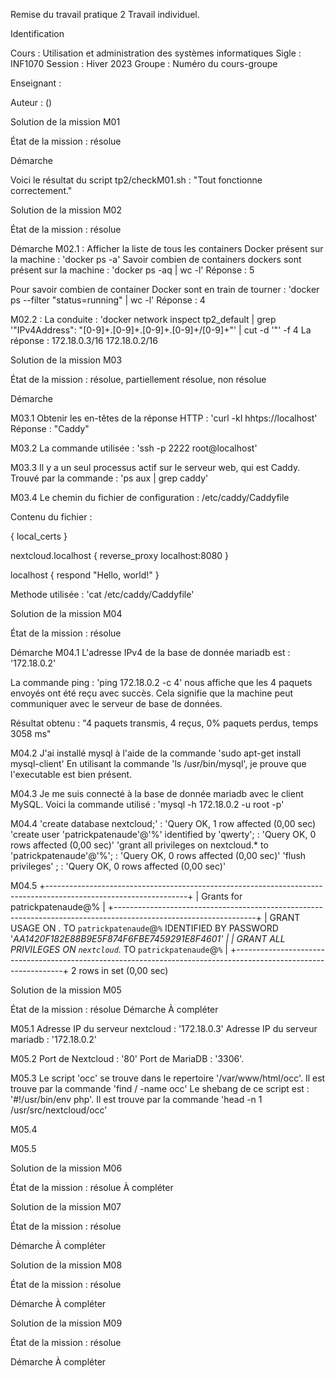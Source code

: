 Remise du travail pratique 2
Travail individuel.

Identification

Cours      : Utilisation et administration des systèmes informatiques
Sigle      : INF1070
Session    : Hiver 2023
Groupe     : Numéro du cours-groupe

Enseignant : <nom de votre enseignant>

Auteur     : <votre nom> (<votre code permanent>)


 
Solution de la mission M01

État de la mission : résolue

Démarche

Voici le résultat du script tp2/checkM01.sh : "Tout fonctionne correctement."







Solution de la mission M02

État de la mission : résolue

Démarche
M02.1 : 
Afficher la liste de tous les containers Docker présent sur la machine :  'docker ps -a'
Savoir combien de containers dockers sont présent sur la machine : 'docker ps -aq | wc -l' 
Réponse : 5

Pour savoir combien de container Docker sont en train de tourner : 'docker ps --filter "status=running" | wc -l'
Réponse : 4


M02.2 : 
La conduite : 'docker network inspect tp2_default | grep '"IPv4Address": "[0-9]\+\.[0-9]\+\.[0-9]\+\.[0-9]+\/[0-9]\+"' | cut -d '"' -f 4
La réponse : 
172.18.0.3/16
172.18.0.2/16






Solution de la mission M03

État de la mission : résolue, partiellement résolue, non résolue

Démarche

M03.1
Obtenir les en-têtes de la réponse HTTP : 'curl -kI hhtps://localhost'
Réponse : "Caddy"




M03.2
La commande utilisée : 'ssh -p 2222 root@localhost'



M03.3
Il y a un seul processus actif sur le serveur web, qui est Caddy.
Trouvé par la commande : 'ps aux | grep caddy' 




M03.4
Le chemin du fichier de configuration : /etc/caddy/Caddyfile




Contenu du fichier : 

{
    local_certs
}

nextcloud.localhost {
    reverse_proxy localhost:8080
}

localhost {
    respond "Hello, world!"
}


Methode utilisée : 'cat /etc/caddy/Caddyfile'







Solution de la mission M04

État de la mission : résolue

Démarche
M04.1
L'adresse IPv4 de la base de donnée mariadb est : '172.18.0.2'

La commande ping : 'ping 172.18.0.2 -c 4' nous affiche que les 4 paquets envoyés ont été reçu avec succès. Cela signifie que la machine peut communiquer avec le serveur de base de données.

Résultat obtenu : "4 paquets transmis, 4 reçus, 0% paquets perdus, temps 3058 ms"


M04.2
J'ai installé mysql à l'aide de la commande 'sudo apt-get install mysql-client'
En utilisant la commande 'ls /usr/bin/mysql', je prouve que l'executable est bien présent.



M04.3
Je me suis connecté à la base de donnée mariadb avec le client MySQL. Voici la commande utilisé : 'mysql -h 172.18.0.2 -u root -p'



M04.4
'create database nextcloud;' : 'Query OK, 1 row affected (0,00 sec)
'create user 'patrickpatenaude'@'%' identified by 'qwerty';  :  'Query OK, 0 rows affected (0,00 sec)'
'grant all privileges on nextcloud.* to 'patrickpatenaude'@'%';  :  'Query OK, 0 rows affected (0,00 sec)'
'flush privileges' ;  :  'Query OK, 0 rows affected (0,00 sec)'



M04.5
+-----------------------------------------------------------------------------------------------------------------+
| Grants for patrickpatenaude@%                                                                                   |
+-----------------------------------------------------------------------------------------------------------------+
| GRANT USAGE ON *.* TO `patrickpatenaude`@`%` IDENTIFIED BY PASSWORD '*AA1420F182E88B9E5F874F6FBE7459291E8F4601' |
| GRANT ALL PRIVILEGES ON `nextcloud`.* TO `patrickpatenaude`@`%`                                                 |
+-----------------------------------------------------------------------------------------------------------------+
2 rows in set (0,00 sec)







Solution de la mission M05

État de la mission : résolue
Démarche
À compléter

M05.1
 Adresse IP du serveur nextcloud : '172.18.0.3'
 Adresse IP du serveur mariadb : '172.18.0.2'
 
M05.2
 Port de Nextcloud : '80'
 Port de MariaDB :  '3306'.
 
 
M05.3
 Le script 'occ' se trouve dans le repertoire '/var/www/html/occ'. Il est trouve par la commande 'find / -name occ'
 Le shebang de ce script est : '#!/usr/bin/env php'. Il est trouve par la commande 'head -n 1 /usr/src/nextcloud/occ'
 
 
 
M05.4
 
 
M05.5
 
 
 
 





Solution de la mission M06

État de la mission : résolue
À compléter







Solution de la mission M07

État de la mission : résolue

Démarche
À compléter







Solution de la mission M08

État de la mission : résolue

Démarche
À compléter








Solution de la mission M09

État de la mission : résolue

Démarche
À compléter
